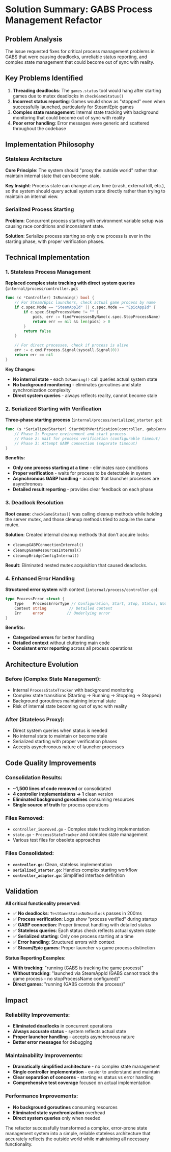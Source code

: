 # Solution Summary: GABS Process Management Refactor

## Problem Analysis

The issue requested fixes for critical process management problems in GABS that were causing deadlocks, unreliable status reporting, and complex state management that could become out of sync with reality.

## Key Problems Identified

1. **Threading deadlocks**: The `games.status` tool would hang after starting games due to mutex deadlocks in `checkGameStatus()`
2. **Incorrect status reporting**: Games would show as "stopped" even when successfully launched, particularly for Steam/Epic games
3. **Complex state management**: Internal state tracking with background monitoring that could become out of sync with reality
4. **Poor error handling**: Error messages were generic and scattered throughout the codebase

## Implementation Philosophy

### Stateless Architecture

**Core Principle**: The system should "proxy the outside world" rather than maintain internal state that can become stale.

**Key Insight**: Process state can change at any time (crash, external kill, etc.), so the system should query actual system state directly rather than trying to maintain an internal view.

### Serialized Process Starting

**Problem**: Concurrent process starting with environment variable setup was causing race conditions and inconsistent state.

**Solution**: Serialize process starting so only one process is ever in the starting phase, with proper verification phases.

## Technical Implementation

### 1. Stateless Process Management

**Replaced complex state tracking with direct system queries** (`internal/process/controller.go`):

```go
func (c *Controller) IsRunning() bool {
    // For Steam/Epic launchers, check actual game process by name
    if c.spec.Mode == "SteamAppId" || c.spec.Mode == "EpicAppId" {
        if c.spec.StopProcessName != "" {
            pids, err := findProcessesByName(c.spec.StopProcessName)
            return err == nil && len(pids) > 0
        }
        return false
    }
    
    // For direct processes, check if process is alive
    err := c.cmd.Process.Signal(syscall.Signal(0))
    return err == nil
}
```

**Key Changes:**
- **No internal state** - each `IsRunning()` call queries actual system state
- **No background monitoring** - eliminates goroutines and state synchronization complexity
- **Direct system queries** - always reflects reality, cannot become stale

### 2. Serialized Starting with Verification

**Three-phase starting process** (`internal/process/serialized_starter.go`):

```go
func (s *SerializedStarter) StartWithVerification(controller, gabpConnector, gameID, port, token) *ProcessStartResult {
    // Phase 1: Prepare environment and start process
    // Phase 2: Wait for process verification (configurable timeout)  
    // Phase 3: Attempt GABP connection (separate timeout)
}
```

**Benefits:**
- **Only one process starting at a time** - eliminates race conditions
- **Proper verification** - waits for process to be detectable in system
- **Asynchronous GABP handling** - accepts that launcher processes are asynchronous
- **Detailed result reporting** - provides clear feedback on each phase

### 3. Deadlock Resolution

**Root cause**: `checkGameStatus()` was calling cleanup methods while holding the server mutex, and those cleanup methods tried to acquire the same mutex.

**Solution**: Created internal cleanup methods that don't acquire locks:
- `cleanupGABPConnectionInternal()`
- `cleanupGameResourcesInternal()`  
- `cleanupBridgeConfigInternal()`

**Result**: Eliminated nested mutex acquisition that caused deadlocks.

### 4. Enhanced Error Handling

**Structured error system** with context (`internal/process/controller.go`):

```go
type ProcessError struct {
    Type    ProcessErrorType // Configuration, Start, Stop, Status, NotFound
    Context string          // Detailed context
    Err     error          // Underlying error
}
```

**Benefits:**
- **Categorized errors** for better handling
- **Detailed context** without cluttering main code
- **Consistent error reporting** across all process operations

## Architecture Evolution

### Before (Complex State Management):
- Internal `ProcessStateTracker` with background monitoring
- Complex state transitions (Starting → Running → Stopping → Stopped)
- Background goroutines maintaining internal state
- Risk of internal state becoming out of sync with reality

### After (Stateless Proxy):
- Direct system queries when status is needed
- No internal state to maintain or become stale
- Serialized starting with proper verification phases
- Accepts asynchronous nature of launcher processes

## Code Quality Improvements

### Consolidation Results:
- **~1,500 lines of code removed** or consolidated
- **4 controller implementations → 1** clean version
- **Eliminated background goroutines** consuming resources
- **Single source of truth** for process operations

### Files Removed:
- `controller_improved.go` - Complex state tracking implementation
- `state.go` - `ProcessStateTracker` and complex state management
- Various test files for obsolete approaches

### Files Consolidated:
- **`controller.go`**: Clean, stateless implementation
- **`serialized_starter.go`**: Handles complex starting workflow
- **`controller_adapter.go`**: Simplified interface definition

## Validation

**All critical functionality preserved**:
- ✅ **No deadlocks**: `TestGameStatusNoDeadlock` passes in 200ms
- ✅ **Process verification**: Logs show "process verified" during startup  
- ✅ **GABP connection**: Proper timeout handling with detailed status
- ✅ **Stateless queries**: Each status check reflects actual system state
- ✅ **Serialized starting**: Only one process starting at a time
- ✅ **Error handling**: Structured errors with context
- ✅ **Steam/Epic games**: Proper launcher vs game process distinction

**Status Reporting Examples**:
- **With tracking**: "running (GABS is tracking the game process)"
- **Without tracking**: "launched via SteamAppId (GABS cannot track the game process - no stopProcessName configured)"
- **Direct games**: "running (GABS controls the process)"

## Impact

### Reliability Improvements:
- **Eliminated deadlocks** in concurrent operations
- **Always accurate status** - system reflects actual state
- **Proper launcher handling** - accepts asynchronous nature
- **Better error messages** for debugging

### Maintainability Improvements:
- **Dramatically simplified architecture** - no complex state management
- **Single controller implementation** - easier to understand and maintain
- **Clear separation of concerns** - starting vs status vs error handling
- **Comprehensive test coverage** focused on actual implementation

### Performance Improvements:  
- **No background goroutines** consuming resources
- **Eliminated state synchronization** overhead
- **Direct system queries** only when needed

The refactor successfully transformed a complex, error-prone state management system into a simple, reliable stateless architecture that accurately reflects the outside world while maintaining all necessary functionality.